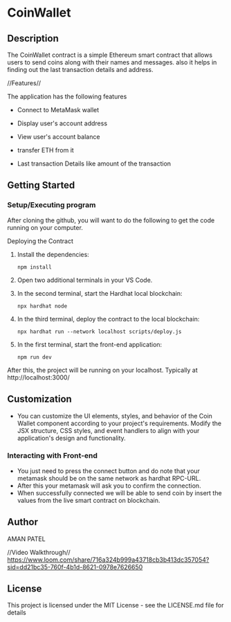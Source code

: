 # CoinWallet 

## Description

The CoinWallet contract is a simple Ethereum smart contract that allows users to send coins along with their names and messages. also it helps in finding out the last transaction details and address.

//Features//

 The application has the following features

* Connect to MetaMask wallet

* Display user's account address
* View user's account balance
* transfer ETH from it
* Last transaction Details like amount of the transaction
## Getting Started

### Setup/Executing program

After cloning the github, you will want to do the following to get the code running on your computer.

Deploying the Contract
1. Install the dependencies:

   `npm install`
  
2. Open two additional terminals in your VS Code.

3. In the second terminal, start the Hardhat local blockchain:

    `npx hardhat node`

4. In the third terminal, deploy the contract to the local blockchain:

    `npx hardhat run --network localhost scripts/deploy.js`

5. In the first terminal, start the front-end application:

     `npm run dev`
   
 After this, the project will be running on your localhost. Typically at http://localhost:3000/


## Customization
* You can customize the UI elements, styles, and behavior of the Coin Wallet component according to your project's requirements. Modify the JSX structure, CSS styles, and event handlers to align with your application's design and functionality.

 ### Interacting with Front-end
* You just need to press the connect button and do note that your metamask should be on the same network as hardhat RPC-URL.
* After this your metamask will ask you to confirm the connection.
* When successfully connected we will be able to send coin by insert the values from the live smart contract on blockchain.

## Author 

AMAN PATEL

//Video Walkthrough//
https://www.loom.com/share/716a324b999a43718cb3b413dc357054?sid=dd21bc35-760f-4b1d-8621-0978e7626650

## License

This project is licensed under the MIT License - see the LICENSE.md file for details
